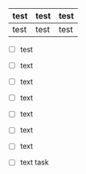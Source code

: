 | test | test | test |
| ------------- | -------------- | -------------- |
| test | test | test |
- [ ] test
- [ ] text
- [ ] text
- [ ] text
- [ ] text
- [ ] text
- [ ] text
- [ ] text
task

